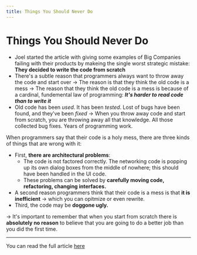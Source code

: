 ```yaml
---
title: Things You Should Never Do
---
```


# Things You Should Never Do

- Joel started the article with giving some examples of Big Companies failing with their products by makeing the single worst strategic mistake: <b>They decided to write the code from scratch</b>
- There's a subtle reason that programmers always want to throw away the code and start over &rarr; The reason is that they think the old code is a mess
&rarr; The reason that they think the old code is a mess is because of a cardinal, fundemental law of programming: <b><i>It's harder to read code than to write it</i></b>
- Old code has been <i>used</i>. It has been <i>tested</i>. Lost of bugs have been found, and they've been <i>fixed</i> &rarr; When you throw away code and start from scratch, you are throwing away all that knowledge. All those collected bug fixes. Years of programming work.


When programmers say that their code is a holy mess, there are three kinds of things that are wrong with it:
- First, <b>there are architectural problems</b>:
    - The code is not factored correctly. The networking code is popping up its own dialog boxes from the middle of nowhere; this should have been handled in the UI code.
    - These problems can be solved by <b>carefully moving code, refactoring, changing interfaces.</b>
- A second reason programmers think that their code is a mess is that <b>it is inefficient</b> &rarr; which you can opitmize or even rewrite.
- Third, the code may be <b>doggone ugly. </b>


&rarr; It's important to remember that when you start from scratch there is <b> absolutely no reason</b> to believe that you are going to do a better job than you did the first time.

--- 

You can read the full article [here](https://www.joelonsoftware.com/2000/04/06/things-you-should-never-do-part-i/)

    